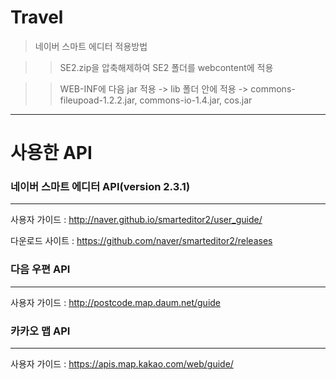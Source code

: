 # Travel

> 네이버 스마트 에디터 적용방법

>>  SE2.zip을 압축해제하여 SE2 폴더를 webcontent에 적용

>>  WEB-INF에 다음 jar 적용 -> lib 폴더 안에 적용 -> commons-fileupoad-1.2.2.jar, commons-io-1.4.jar, cos.jar
  
 --------------------------------------------------------------------------------------------------------
 # 사용한 API
 
 ### 네이버 스마트 에디터 API(version 2.3.1)
 --------------------------------------------------------------------------------------------------------
 사용자 가이드 : http://naver.github.io/smarteditor2/user_guide/
 
 다운로드 사이트 : https://github.com/naver/smarteditor2/releases
 
### 다음 우편 API
---------------------------------------------------------------------------------------------------------
사용자 가이드 : http://postcode.map.daum.net/guide

### 카카오 맵 API
---------------------------------------------------------------------------------------------------------
사용자 가이드 : https://apis.map.kakao.com/web/guide/
